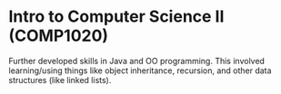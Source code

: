 # Intro to Computer Science II (COMP1020)
Further developed skills in Java and OO programming. This involved learning/using things like object inheritance, recursion, and other data structures (like linked lists). 